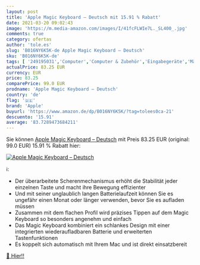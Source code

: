 ```yaml
---
layout: post
title: 'Apple Magic Keyboard – Deutsch mit 15.91 % Rabatt'
date: 2021-03-20 09:02:43
image: 'https://m.media-amazon.com/images/I/41fcFLWIe7L._SL400_.jpg'
comments: true
category: ofertas
author: 'tole.es'
slug: 'B016NY6K5K-de Apple Magic Keyboard – Deutsch'
sku: 'B016NY6K5K-de'
tags: [ '249195031','Computer','Computer & Zubehör','Eingabegeräte','Mäuse, Tastaturen & Eingabegeräte','Produkte','Tastaturen','apple', ]
actualPrice: 83.25 EUR
currency: EUR
price: 83.25
comparePrice: 99.0 EUR
prodname: 'Apple Magic Keyboard – Deutsch'
country: 'de'
flag: '🇩🇪'
brand: 'Apple'
buyurl: 'https://www.amazon.de/dp/B016NY6K5K/?tag=tolees0ca-21'
descuento: '15.91'
average: '83.7289473684211'
---
```


Sie können [Apple Magic Keyboard – Deutsch](https://www.amazon.de/dp/B016NY6K5K/?tag=tolees0ca-21) mit Preis 83.25 EUR (original: 99.0 EUR) 15.91 % Rabatt hier:

[![Apple Magic Keyboard – Deutsch](https://m.media-amazon.com/images/I/41fcFLWIe7L._SL400_.jpg)](https://www.amazon.de/dp/B016NY6K5K/?tag=tolees0ca-21)

ℹ️:

- Der überarbeitete Scherenmechanismus erhöht die Stabilität jeder einzelnen Taste und macht ihre Bewegung effizienter
- Und mit seiner unglaublich langen Batterielaufzeit können Sie es ungefähr einen Monat oder länger verwenden, bevor Sie es aufladen müssen
- Zusammen mit dem flachen Profil wird präzises Tippen auf dem Magic Keyboard so besonders angenehm und einfach
- Das Magic Keyboard kombiniert ein schlankes Design mit einer integrierten wiederaufladbaren Batterie und erweiterten Tastenfunktionen
- Es koppelt sich automatisch mit Ihrem Mac und ist direkt einsatzbereit

[🛒 Hier!!](https://www.amazon.de/dp/B016NY6K5K/?tag=tolees0ca-21)
